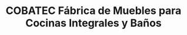 ---
title: "COBATEC Fábrica de Muebles para Cocinas Integrales y Baños"
url: /bogota/cobatec-fabrica-de-muebles-para-cocinas-integrales-y-banos/
shop: Möbel
---